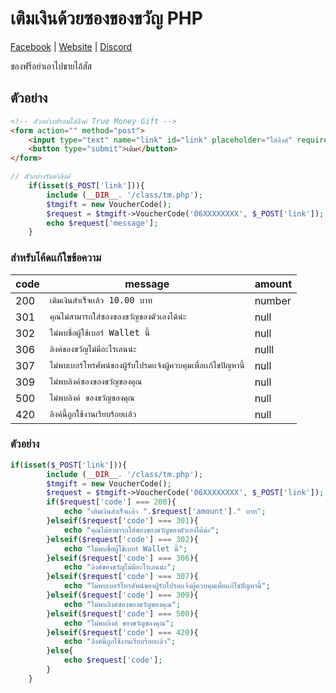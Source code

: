 # เติมเงินด้วยซองของขวัญ PHP

[Facebook](https://www.facebook.com/MASURU.PAGE) | [Website](https://www.miho-anime.site/) | [Discord](https://www.masuru-discord.miho-anime.site/)

ของฟรีอย่าเอาไปขายไอ้สัส


## ตัวอย่าง
```html
<!-- ตัวอย่างฟรอมใส่ลิงค์ True Money Gift -->
<form action="" method="post">
    <input type="text" name="link" id="link" placeholder="ใส่ลิงค์" require>
    <button type="submit">เติม</button>
</form>
```
```php
// ตัวอย่างรับค่าลิงค์
    if(isset($_POST['link'])){
        include (__DIR__. '/class/tm.php');
        $tmgift = new VoucherCode();
        $request = $tmgift->VoucherCode('06XXXXXXXX', $_POST['link']);
        echo $request['message'];
    }
```


### สำหรับโค้ดเเก้ใขข้อความ
code | message | amount
--- | --- | ---
200 | `เติมเงินสำเร็จเเล้ว 10.00 บาท` | number
301 | `คุณไม่สามารถใส่ซองของขวัญของตัวเองได้น่ะ` | null
302 | `ไม่พบชื่อผู้ใช้เบอร์ Wallet นี้` | null
306 | `ลิงค์ของขวัญไม่มีอะไรเลนน่ะ` | nulll
307 | `ไม่พบเบอร์โทรศัพน์ของผู้รับโปรดเเจ้งผู้ควบคุมเพื่อเเก้ไขปัญหานี้` | null
309 | `ไม่พบลิงค์ซองของขวัญของคุณ` | null
500 | `ไม่พบลิงค์ ของขวัญของคุณ` | null
420 | `ลิงค์นี้ถูกใช้งานเรียบร้อยเเล้ว` | null




### ตัวอย่าง 
```php
if(isset($_POST['link'])){
        include (__DIR__. '/class/tm.php');
        $tmgift = new VoucherCode();
        $request = $tmgift->VoucherCode('06XXXXXXXX', $_POST['link']);
        if($request['code'] === 200){
            echo "เติมเงินสำเร็จเเล้ว ".$request['amount']." บาท";
        }elseif($request['code'] === 301){
            echo "คุณไม่สามารถใส่ซองของขวัญของตัวเองได้น่ะ";
        }elseif($request['code'] === 302){
            echo "ไม่พบชื่อผู้ใช้เบอร์ Wallet นี้";
        }elseif($request['code'] === 306){
            echo "ลิงค์ของขวัญไม่มีอะไรเลนน่ะ";
        }elseif($request['code'] === 307){
            echo "ไม่พบเบอร์โทรศัพน์ของผู้รับโปรดเเจ้งผู้ควบคุมเพื่อเเก้ไขปัญหานี้";
        }elseif($request['code'] === 309){
            echo "ไม่พบลิงค์ซองของขวัญของคุณ";
        }elseif($request['code'] === 500){
            echo "ไม่พบลิงค์ ของขวัญของคุณ";
        }elseif($request['code'] === 420){
            echo "ลิงค์นี้ถูกใช้งานเรียบร้อยเเล้ว";
        }else{
            echo $request['code'];
        }
    }
```
